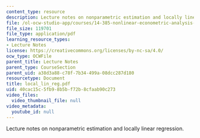 ```yaml
---
content_type: resource
description: Lecture notes on nonparametric estimation and locally linear regression.
file: /ol-ocw-studio-app/courses/14-385-nonlinear-econometric-analysis-fall-2007/40cac15c5fb98b5bf72b8cfaab90c273_local_lin_reg.pdf
file_size: 119701
file_type: application/pdf
learning_resource_types:
- Lecture Notes
license: https://creativecommons.org/licenses/by-nc-sa/4.0/
ocw_type: OCWFile
parent_title: Lecture Notes
parent_type: CourseSection
parent_uid: a38d3a88-c78f-7b34-499a-08dcc287d180
resourcetype: Document
title: local_lin_reg.pdf
uid: 40cac15c-5fb9-8b5b-f72b-8cfaab90c273
video_files:
  video_thumbnail_file: null
video_metadata:
  youtube_id: null
---
```

Lecture notes on nonparametric estimation and locally linear regression.